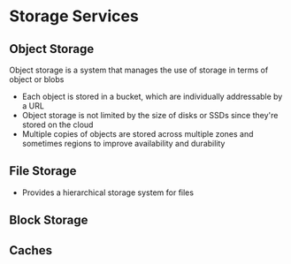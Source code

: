 
# Storage Services

## Object Storage

Object storage is a system that manages the use of storage in terms of object or blobs

* Each object is stored in a bucket, which are individually addressable by a URL
* Object storage is not limited by the size of disks or SSDs since they're stored on the cloud
* Multiple copies of objects are stored across multiple zones and sometimes regions to improve availability and durability

## File Storage 

* Provides a hierarchical storage system for files

## Block Storage

## Caches
